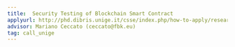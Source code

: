 ```yaml
---
title:  Security Testing of Blockchain Smart Contract 
applyurl: http://phd.dibris.unige.it/csse/index.php/how-to-apply/research-projects
advisor: Mariano Ceccato (ceccato@fbk.eu)
tag: call_unige
---
```

